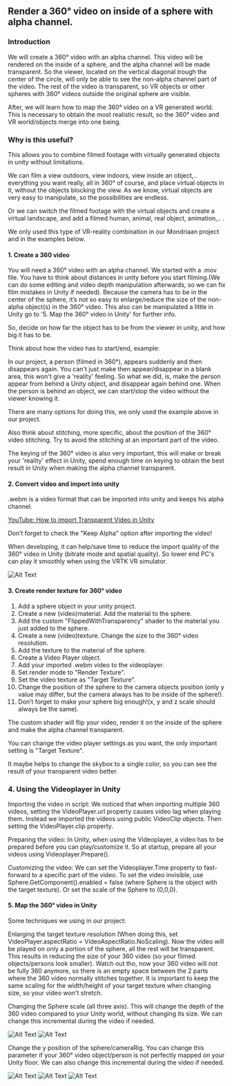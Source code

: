 ## Render a 360° video on inside of a sphere with alpha channel.

### Introduction
We will create a 360° video with an alpha channel. This video will be rendered on the inside of a sphere, and the alpha channel will be made transparent. So the viewer, located on the vertical diagonal trough the center of the circle, will only be able to see the non-alpha channel part of the video. The rest of the video is transparent, so VR objects or other spheres with 360° videos outside the original sphere are visible.

After, we will learn how to map the 360° video on a VR generated world. This is necessary to obtain the most realistic result, so the 360° video and VR world/objects merge into one being.

### Why is this useful?
This allows you to combine filmed footage with virtually generated objects in unity without limitations.

We can film a view outdoors, view indoors, view inside an object,.. everything you want really, all in 360° of course, and place virtual objects in it, without the objects blocking the view. As we know, virtual objects are very easy to manipulate, so the possibilities are endless.

Or we can switch the filmed footage with the virtual objects and create a virtual landscape, and add a filmed human, animal, real object, animation,.. . 

We only used this type of VR-reality combination in our Mondriaan project and in the examples below.


#### 1. Create a 360 video
You will need a 360° video with an alpha channel. We started with a .mov file. You  have to think about distances in unity before you start filming.(We can do some editing and video depth manipulation afterwards, so we can fix film mistakes in Unity if needed). 
Because the camera has to be in the center of the sphere, it’s not so easy to enlarge/reduce the size of the non-alpha object(s) in the 360° video. This also can be manipulated a little in Unity go to '5. Map the 360° video in Unity' for further info.

So, decide on how far the object has to be from the viewer in unity, and how big it has to be. 

Think about how the video has to start/end, example:

In our project, a person (filmed in 360°), appears suddenly and then disappears again. You can't just make then appear/disappear in a blank area, this won't give a 'reality' feeling. So what we did, is, make the person appear from behind a Unity object, and disappear again behind one. When the person is behind an object, we can start/stop the video without the viewer knowing it.

There are many options for doing this, we only used the example above in our project.

Also think about stitching, more specific, about the position of the 360° video stitching. Try to avoid the stitching at an important part of the video.

The keying of the 360° video is also very important, this will make or break your 'reality' effect in Unity, spend enough time on keying to obtain the best result in Unity when making the alpha channel transparent.

#### 2. Convert video and import into unity
.webm is a video format that can be imported into unity and keeps his alpha channel.

[YouTube: How to import Transparent Video in Unity](https://www.youtube.com/watch?v=rlC95aTKzm0)

Don’t forget to check the "Keep Alpha" option after importing the video!

When developing, it can help/save time to reduce the import quality of the 360° video in Unity (bitrate mode and spatial quality). So lower end PC's can play it smoothly when using the VRTK VR simulator.

![Alt Text](https://github.com/RobbeVermeire/BachelorClass2018/blob/master/Images/VideoImportSettings.png)

#### 3. Create render texture for 360° video

1. Add a sphere object in your unity project.
2. Create a new (video)material. Add the material to the sphere.
3. Add the custom "FlippedWithTransparency" shader to the material you just added to the sphere.
4. Create a new (video)texture. Change the size to the 360° video resolution.
5. Add the texture to the material of the sphere.
6. Create a Video Player object.
7. Add your imported .webm video to the videoplayer.
8. Set render mode to "Render Texture".
9. Set the video texture as "Target Texture".
10. Change the position of the sphere to the camera objects position (only y value may differ, but the camera always has to be inside of the sphere!).
11. Don’t forget to make your sphere big enough!(x, y and z scale should always be the same).

The custom shader will flip your video, render it on the inside of the sphere and make the alpha channel transparent.

You can change the video player settings as you want, the only important setting is "Target Texture". 

It maybe helps to change the skybox to a single color, so you can see the result of your transparent video better.

### 4. Using the Videoplayer in Unity

Importing the video in script:
We noticed that when importing multiple 360 videos, setting the VideoPlayer.url property causes video lag when playing them. Instead we imported the videos using public VideoClip objects. Then setting the VideoPlayer.clip property.

Preparing the video:
In Unity, when using the Videoplayer, a video has to be prepared before you can play/customize it. So at startup, prepare all your videos using Videoplayer.Prepare().

Customizing the video:
We can set the Videoplayer.Time property to fast-forward to a specific part of the video.
To set the video invisible, use Sphere.GetComponent<Renderer>().enabled = false (where Sphere is the object with the target texture). Or set the scale of the Sphere to (0,0,0).

#### 5. Map the 360° video in Unity

Some techniques we using in our project:

Enlarging the target texture resolution (When doing this, set VideoPlayer.aspectRatio = VideoAspectRatio.NoScaling). Now the video will be played on only a portion of the sphere, all the rest will be transparent. This results in reducing the size of your 360 video (so your filmed objects/persons look smaller). Watch out tho, now your 360 video will not be fully 360 anymore, so there is an empty space between the 2 parts where the 360 video normally stitches together. It is important to keep the same scaling for the width/height of your target texture when changing size, so your video won't stretch.

Changing the Sphere scale (all three axis). This will change the depth of the 360 video compared to your Unity world, without changing its size. We can change this incremental during the video if needed.

![Alt Text](https://github.com/RobbeVermeire/BachelorClass2018/blob/master/Images/ChangeScale1.png)
![Alt Text](https://github.com/RobbeVermeire/BachelorClass2018/blob/master/Images/ChangeScale2.png)

Change the y position of the sphere/cameraRig. You can change this parameter if your 360° video object/person is not perfectly mapped on your Unity floor. We can also change this incremental during the video if needed.

![Alt Text](https://github.com/RobbeVermeire/BachelorClass2018/blob/master/Images/ChangePosition1.png)
![Alt Text](https://github.com/RobbeVermeire/BachelorClass2018/blob/master/Images/ChangePosition2.png)
![Alt Text](https://github.com/RobbeVermeire/BachelorClass2018/blob/master/Images/ChangePosition3.png)


